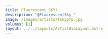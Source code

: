 ```yaml
---
title: Fluorescent SKY!
description: "@FluorescentSky_"
image: /images/artists/fskypfp.jpg
volumes: [1]
layout: ../../layouts/ArtistBioLayout.astro
---
```


